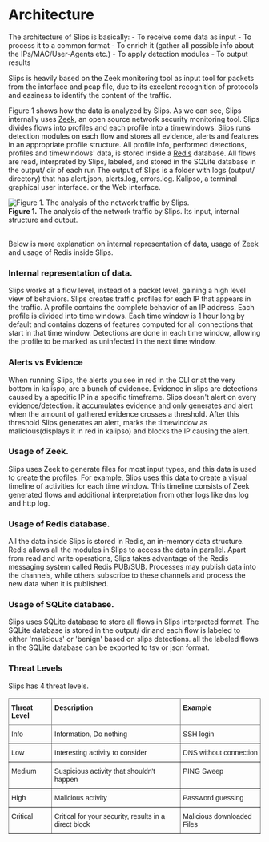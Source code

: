 # Architecture

The architecture of Slips is basically:
    - To receive some data as input
    - To process it to a common format
    - To enrich it (gather all possible info about the IPs/MAC/User-Agents etc.)
    - To apply detection modules 
    - To output results

Slips is heavily based on the Zeek monitoring tool as input tool for packets from the interface and pcap file, due to its excelent recognition of protocols and easiness to identify the content of the traffic.

Figure 1 shows how the data is analyzed by Slips. 
As we can see, Slips internally uses <a href="https://zeek.org/">Zeek</a>, an
open source network security monitoring tool. Slips divides flows into profiles and
each profile into a timewindows.
Slips runs detection modules on each flow and stores all evidence, 
alerts and features in an appropriate profile structure. 
All profile info, performed detections, profiles and timewindows' data,
is stored inside a <a href="https://redis.io/">Redis</a> database. 
All flows are read, interpreted by Slips, labeled, and stored in the SQLite database in the output/ dir of each run
The output of Slips is a folder with logs (output/ directory) that has alert.json, alerts.log, errors.log.
Kalipso, a terminal graphical user interface. or the Web interface.

<style>
.zoom {
  transition: transform .2s; /* Animation */
  margin: 0;
  position: relative; 
  z-index:999;
}

.zoom:hover {
  transform: scale(1.8); /* (150% zoom)*/
}
</style>

<div class="zoom">
<img src="https://raw.githubusercontent.com/stratosphereips/StratosphereLinuxIPS/develop/docs/images/slips_internal_architecture.jpg" title="Figure 1. The analysis of the network traffic by Slips.">
<figcaption><b>Figure 1.</b> The analysis of the network traffic by Slips. Its input, internal structure and output.</figcaption>
</div>
<br>


Below is more explanation on internal representation of data, usage of Zeek and usage of Redis inside Slips.
### Internal representation of data. 

Slips works at a flow level, instead of a packet level, gaining a high level view of behaviors. Slips creates traffic profiles for each IP that appears in the traffic. A profile contains the complete behavior of an IP address. Each profile is divided into time windows. Each time window is 1 hour long by default and contains dozens of features computed for all connections that start in that time window. Detections are done in each time window, allowing the profile to be marked as uninfected in the next time window.

### Alerts vs Evidence 

When running Slips, the alerts you see in red in the CLI or at the very bottom in kalispo, are a bunch of evidence. Evidence in slips are detections caused by a specific IP in a specific timeframe. Slips doesn't alert on every evidence/detection. it accumulates evidence and only generates and alert when the amount of gathered evidence crosses a threshold. After this threshold Slips generates an alert, marks the timewindow as malicious(displays it in red in kalipso) and blocks the IP causing the alert.
 
### Usage of Zeek. 

Slips uses Zeek to generate files for most input types, and this data is used to create the profiles. For example, Slips uses this data to create a visual timeline of activities for each time window. This timeline consists of Zeek generated flows and additional interpretation from other logs like dns log and http log.


### Usage of Redis database. 

All the data inside Slips is stored in Redis, an in-memory data structure.
Redis allows all the modules in Slips to access the data in parallel.
Apart from read and write operations, Slips takes advantage of the Redis messaging system called Redis PUB/SUB.
Processes may publish data into the channels, while others subscribe to these channels and process the new data when it is published. 

### Usage of SQLite database. 

Slips uses SQLite database to store all flows in Slips interpreted format.
The SQLite database is stored in the output/ dir and each flow is labeled to either 'malicious' or 'benign' based on slips detections.
all the labeled flows in the SQLite database can be exported to tsv or json format.


### Threat Levels  

Slips has 4 threat levels.

<style type="text/css">
.tg  {border-collapse:collapse;border-spacing:0;}
.tg td{border-color:black;border-style:solid;border-width:1px;font-family:Arial, sans-serif;font-size:14px;
  overflow:hidden;padding:10px 5px;word-break:normal;}
.tg th{border-color:black;border-style:solid;border-width:1px;font-family:Arial, sans-serif;font-size:14px;
  font-weight:normal;overflow:hidden;padding:10px 5px;word-break:normal;}
.tg .tg-0pky{border-color:inherit;text-align:left;vertical-align:top}
</style>
<table class="tg">
<thead>
  <tr>
    <th class="tg-0pky"><span style="font-weight:bold">Threat Level</span></th>
    <th class="tg-0pky"><span style="font-weight:bold">Description</span></th>
    <th class="tg-0pky"><span style="font-weight:bold">Example</span></th>
  </tr>
</thead>
<tbody>
  <tr>
    <td class="tg-0pky">Info</td>
    <td class="tg-0pky">Information, Do nothing</td>
    <td class="tg-0pky">SSH login</td>
  </tr>
  <tr>
    <td class="tg-0pky">Low</td>
    <td class="tg-0pky">Interesting activity to consider</td>
    <td class="tg-0pky">DNS without connection</td>
  </tr>
  <tr>
    <td class="tg-0pky">Medium</td>
    <td class="tg-0pky">Suspicious activity that shouldn't happen</td>
    <td class="tg-0pky">PING Sweep</td>
  </tr>
    <tr>
    <td class="tg-0pky">High</td>
    <td class="tg-0pky">Malicious activity</td>
    <td class="tg-0pky">Password guessing</td>
  </tr>
    </tr>
    <tr>
    <td class="tg-0pky">Critical</td>
    <td class="tg-0pky">Critical for your security, results in a direct block</td>
    <td class="tg-0pky">Malicious downloaded Files</td>
  </tr>



</tbody>
</table>